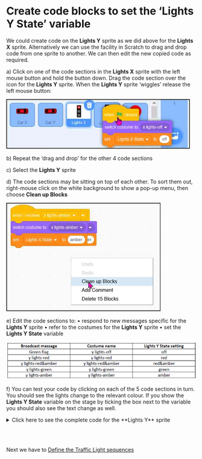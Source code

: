 # Create code blocks to set the ‘Lights Y State’ variable

We could create code on the **Lights Y** sprite as we did above for the **Lights X** sprite.   Alternatively we can use the facility in Scratch to drag and drop code from one sprite to another.   We can then edit the new copied code as required.

a) Click on one of the code sections in the **Lights X** sprite with the left mouse button and hold the button down.  Drag the code section over the icon for the **Lights Y** sprite.  When the **Lights Y** sprite ‘wiggles’ release the left mouse button:

![drag and drop code](LightsY01.png "LightsY01")

b) Repeat the ‘drag and drop’ for the other 4 code sections

c) Select the **Lights Y** sprite

d) The code sections may be sitting on top of each other.  To sort them out, right-mouse click on the white background to show a pop-up menu, then choose **Clean up Blocks**

![clean up code](LightsY02.png "LightsY02")

e) Edit the code sections to:
• respond to new messages specific for the **Lights Y** sprite
• refer to the costumes for the **Lights Y** sprite
• set the **Lights Y State** variable

![message table](LightsY03.png "LightsY03")

f) You can test your code by clicking on each of the 5 code sections in turn.  You should see the lights change to the relevant colour.   If you show the **Lights Y State** variable on the stage by ticking the box next to the variable you should also see the text change as well.

<details><summary>Click here to see the complete code for the **Lights Y** sprite</summary>

![Lights X code](LightsY04.png "LightsY04")

</details>

<br></br>

Next we have to [Define the Traffic Light sequences](../04-Sequences/README.md)
